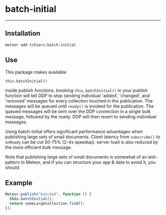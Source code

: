 # batch-initial
***
## Installation
`meteor add tchiers:batch-initial`

## Use
This package makes available

`this.batchInitial()`

inside publish functions. Invoking `this.batchInitial()` in your publish function will tell DDP to stop sending individual
'added', 'changed', and 'removed' messages for every collection touched in the publication. The messages will be queued
until `ready()` is invoked for the publication. The queued messages will be sent over the DDP connection in a single
bulk message, followed by the ready. DDP will then revert to sending individual messages.

Using batch-initial offers significant performance advantages when publishing large sets of small documents. Client latency
from `subscribe()` to `onReady` can be cut 50-75% (2-4x speedup). server load is also reduced by the more efficient bulk message.

Note that publishing large sets of small documents is somewhat of an anti-pattern in Meteor, and if you can structure your
app & data to avoid it, you should. 

## Example
```javascript
Meteor.publish("batched", function () {
  this.batchInitial();
  return someLargeCollection.find();
});
```
